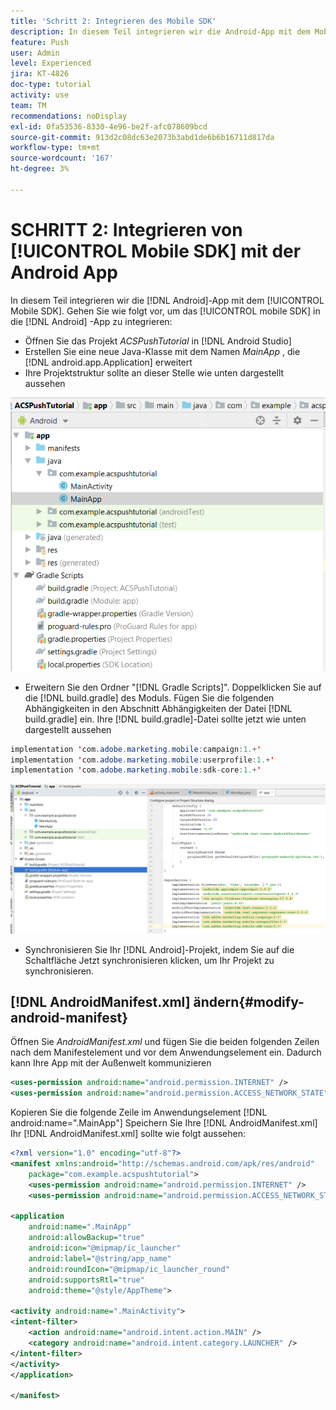 ```yaml
---
title: 'Schritt 2: Integrieren des Mobile SDK'
description: In diesem Teil integrieren wir die Android-App mit dem Mobile SDK. So integrieren Sie das mobile SDK in die Android-App
feature: Push
user: Admin
level: Experienced
jira: KT-4826
doc-type: tutorial
activity: use
team: TM
recommendations: noDisplay
exl-id: 0fa53536-8330-4e96-be2f-afc078609bcd
source-git-commit: 913d2c08dc63e2073b3abd1de6b6b16711d817da
workflow-type: tm+mt
source-wordcount: '167'
ht-degree: 3%

---
```


# SCHRITT 2: Integrieren von [!UICONTROL Mobile SDK] mit der Android App

In diesem Teil integrieren wir die [!DNL Android]-App mit dem [!UICONTROL Mobile SDK]. Gehen Sie wie folgt vor, um das [!UICONTROL mobile SDK] in die [!DNL Android] -App zu integrieren:

* Öffnen Sie das Projekt *ACSPushTutorial* in [!DNL Android Studio]
* Erstellen Sie eine neue Java-Klasse mit dem Namen *MainApp* , die [!DNL android.app.Application] erweitert
* Ihre Projektstruktur sollte an dieser Stelle wie unten dargestellt aussehen

![main-app](assets/android-main-app.PNG)

* Erweitern Sie den Ordner &quot;[!DNL Gradle Scripts]&quot;. Doppelklicken Sie auf die [!DNL build.gradle] des Moduls. Fügen Sie die folgenden Abhängigkeiten in den Abschnitt Abhängigkeiten der Datei [!DNL build.gradle] ein. Ihre [!DNL build.gradle]-Datei sollte jetzt wie unten dargestellt aussehen

<!--
Removed `{.line-numbers}` below
-->

```java
implementation 'com.adobe.marketing.mobile:campaign:1.+'
implementation 'com.adobe.marketing.mobile:userprofile:1.+'
implementation 'com.adobe.marketing.mobile:sdk-core:1.+'
```

![module-gradle](assets/module-build-gradle.PNG)

* Synchronisieren Sie Ihr [!DNL Android]-Projekt, indem Sie auf die Schaltfläche Jetzt synchronisieren klicken, um Ihr Projekt zu synchronisieren.

## [!DNL AndroidManifest.xml] ändern{#modify-android-manifest}

Öffnen Sie *AndroidManifest.xml* und fügen Sie die beiden folgenden Zeilen nach dem Manifestelement und vor dem Anwendungselement ein. Dadurch kann Ihre App mit der Außenwelt kommunizieren

<!--
Removed `{.line-numbers}` below
-->

```xml
<uses-permission android:name="android.permission.INTERNET" />
<uses-permission android:name="android.permission.ACCESS_NETWORK_STATE" />
```

Kopieren Sie die folgende Zeile im Anwendungselement
[!DNL android:name=".MainApp"]
Speichern Sie Ihre [!DNL AndroidManifest.xml]
Ihr [!DNL AndroidManifest.xml] sollte wie folgt aussehen:

<!--
Removed `{.line-numbers}` below
-->

```xml
<?xml version="1.0" encoding="utf-8"?>
<manifest xmlns:android="http://schemas.android.com/apk/res/android"
    package="com.example.acspushtutorial">
    <uses-permission android:name="android.permission.INTERNET" />
    <uses-permission android:name="android.permission.ACCESS_NETWORK_STATE" />

<application
    android:name=".MainApp"
    android:allowBackup="true"
    android:icon="@mipmap/ic_launcher"
    android:label="@string/app_name"
    android:roundIcon="@mipmap/ic_launcher_round"
    android:supportsRtl="true"
    android:theme="@style/AppTheme">

<activity android:name=".MainActivity">
<intent-filter>
    <action android:name="android.intent.action.MAIN" />
    <category android:name="android.intent.category.LAUNCHER" />
</intent-filter>
</activity>
</application>

</manifest>
```
